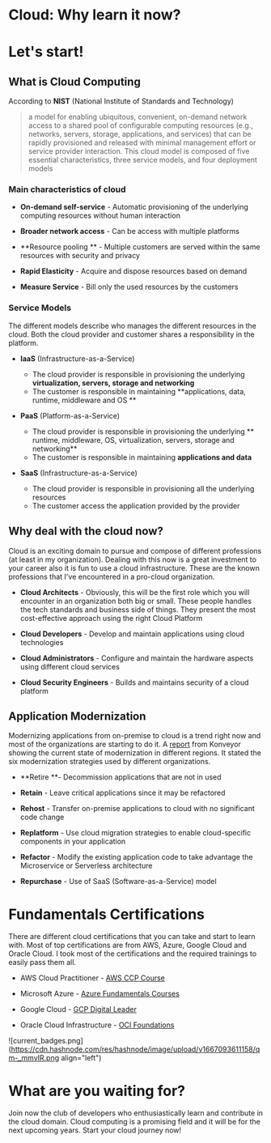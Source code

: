 # Cloud: Why learn it now?

# Let's start!
## What is Cloud Computing

According to **NIST** (National Institute of Standards and Technology)

>  a model for enabling ubiquitous, convenient, on-demand network access to a shared
pool of configurable computing resources (e.g., networks, servers, storage, applications, and services) that
can be rapidly provisioned and released with minimal management effort or service provider interaction.
This cloud model is composed of five essential characteristics, three service models, and four deployment
models

### Main characteristics of cloud

- **On-demand self-service** - Automatic provisioning of the underlying computing resources without human interaction

- **Broader network access** - Can be access with multiple platforms

- **Resource pooling ** - Multiple customers are served within the same resources with security and privacy
- **Rapid Elasticity** - Acquire and dispose resources based on demand

- **Measure Service** - Bill only the used resources by the customers

### Service Models

The different models describe who manages the different resources in the cloud. Both the cloud provider and customer shares a responsibility in the platform.

- **IaaS** (Infrastructure-as-a-Service)
  -  The cloud provider is responsible in provisioning the  underlying **virtualization, servers, storage and networking**
  - The customer is responsible in maintaining **applications, data, runtime, middleware and OS **

- **PaaS** (Platform-as-a-Service)
  -  The cloud provider is responsible in provisioning the  underlying ** runtime, middleware, OS, virtualization, servers, storage and networking**
  - The customer is responsible in maintaining **applications and data**

- **SaaS** (Infrastructure-as-a-Service)
  -  The cloud provider is responsible in provisioning all the underlying resources
  - The customer access the application provided by the provider

## Why deal with the cloud now?

Cloud is an exciting domain to pursue and compose of different professions (at least in my organization). Dealing with this now is a great investment to your career also it is fun to use a cloud infrastructure. These are the known professions that I've encountered in a pro-cloud organization.

- **Cloud Architects** - Obviously, this will be the first role which you will encounter in an organization both big or small. These people handles the tech standards and business side of things. They present the most cost-effective approach using the right Cloud Platform

- **Cloud Developers** - Develop and maintain applications using cloud technologies

- **Cloud Administrators** - Configure and maintain the hardware aspects using different cloud services

- **Cloud Security Engineers** - Builds and maintains security of a cloud platform

## Application Modernization

Modernizing applications from on-premise to cloud is a trend right now and most of the organizations are starting to do it. A [report](https://www.konveyor.io/modernization-report/) from Konveyor showing the current state of modernization in different regions. It stated the six modernization strategies used by different organizations.

- **Retire **- Decommission applications that are not in used

- **Retain** - Leave critical applications since it may be refactored

- **Rehost** - Transfer on-premise applications to cloud with no significant code change

- **Replatform** - Use cloud migration strategies to enable cloud-specific components in your application

- **Refactor** - Modify the existing application code to take advantage the Microservice or Serverless architecture

- **Repurchase** - Use of SaaS (Software-as-a-Service) model

# Fundamentals Certifications

There are different cloud certifications that you can take and start to learn with. Most of top certifications are from AWS, Azure, Google Cloud and Oracle Cloud. I took most of the certifications and the required trainings to easily pass them all.

- AWS Cloud Practitioner - [AWS CCP Course](https://www.udemy.com/course/aws-certified-cloud-practitioner-new/)

- Microsoft Azure - [Azure Fundamentals Courses](https://www.udemy.com/user/scottduffy2/)

- Google Cloud - [GCP Digital Leader](https://www.udemy.com/course/google-cloud-digital-leader-certification/)

- Oracle Cloud Infrastructure - [OCI Foundations](https://mylearn.oracle.com/course/oracle-cloud-infrastructure-foundations)


![current_badges.png](https://cdn.hashnode.com/res/hashnode/image/upload/v1667093611158/qm-_mmvIR.png align="left")

# What are you waiting for?

Join now the club of developers who enthusiastically learn and contribute in the cloud domain. Cloud computing is a promising field and it will be for the next upcoming years. Start your cloud journey now!







